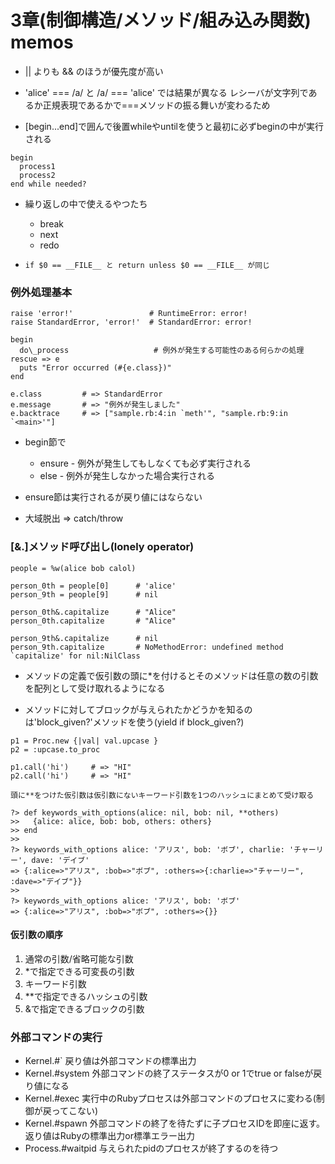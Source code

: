 # 3章(制御構造/メソッド/組み込み関数) memos

- || よりも && のほうが優先度が高い

- 'alice' === /a/ と /a/ === 'alice' では結果が異なる
  レシーバが文字列であるか正規表現であるかで===メソッドの振る舞いが変わるため

- [begin...end]で囲んで後置whileやuntilを使うと最初に必ずbeginの中が実行される
```
begin
  process1
  process2
end while needed?
```

- 繰り返しの中で使えるやつたち
  - break
  - next
  - redo

- `if $0 == __FILE__ と return unless $0 == __FILE__ が同じ`

### 例外処理基本

```
raise 'error!'                 # RuntimeError: error!
raise StandardError, 'error!'  # StandardError: error!

begin
  do\_process                   # 例外が発生する可能性のある何らかの処理
rescue => e
  puts "Error occurred (#{e.class})"
end

e.class         # => StandardError
e.message       # => "例外が発生しました"
e.backtrace     # => ["sample.rb:4:in `meth'", "sample.rb:9:in `<main>'"]
```

- begin節で
  - ensure \- 例外が発生してもしなくても必ず実行される
  - else   \- 例外が発生しなかった場合実行される

- ensure節は実行されるが戻り値にはならない

- 大域脱出 => catch/throw

### [&.]メソッド呼び出し(lonely operator)

```
people = %w(alice bob calol)

person_0th = people[0]      # 'alice'
person_9th = people[9]      # nil

person_0th&.capitalize      # "Alice"
person_0th.capitalize       # "Alice"

person_9th&.capitalize      # nil
person_9th.capitalize       # NoMethodError: undefined method `capitalize' for nil:NilClass
```

- メソッドの定義で仮引数の頭に\*を付けるとそのメソッドは任意の数の引数を配列として受け取れるようになる

- メソッドに対してブロックが与えられたかどうかを知るのは'block\_given?'メソッドを使う(yield if block\_given?)

```
p1 = Proc.new {|val| val.upcase }
p2 = :upcase.to_proc

p1.call('hi')     # => "HI"
p2.call('hi')     # => "HI"
```

```
頭に**をつけた仮引数は仮引数にないキーワード引数を1つのハッシュにまとめて受け取る

?> def keywords_with_options(alice: nil, bob: nil, **others)
>>   {alice: alice, bob: bob, others: others}
>> end
>>
?> keywords_with_options alice: 'アリス', bob: 'ボブ', charlie: 'チャーリー', dave: 'デイブ'
=> {:alice=>"アリス", :bob=>"ボブ", :others=>{:charlie=>"チャーリー", :dave=>"デイブ"}}
>>
?> keywords_with_options alice: 'アリス', bob: 'ボブ'
=> {:alice=>"アリス", :bob=>"ボブ", :others=>{}}
```

#### 仮引数の順序

1. 通常の引数/省略可能な引数
1. \*で指定できる可変長の引数
1. キーワード引数
1. \*\*で指定できるハッシュの引数
1. &で指定できるブロックの引数


### 外部コマンドの実行

- Kernel.#`
  戻り値は外部コマンドの標準出力
- Kernel.#system
  外部コマンドの終了ステータスが0 or 1でtrue or falseが戻り値になる
- Kernel.#exec
  実行中のRubyプロセスは外部コマンドのプロセスに変わる(制御が戻ってこない)
- Kernel.#spawn
  外部コマンドの終了を待たずに子プロセスIDを即座に返す。返り値はRubyの標準出力or標準エラー出力
- Process.#waitpid
  与えられたpidのプロセスが終了するのを待つ
